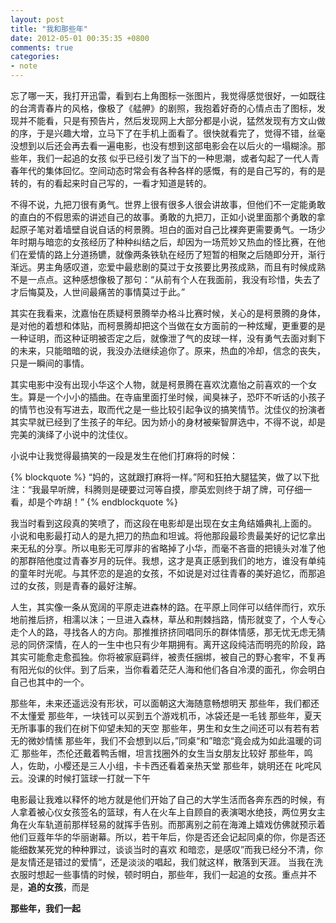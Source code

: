 ```yaml
---
layout: post
title: "我和那些年"
date: 2012-05-01 00:35:35 +0800
comments: true
categories:
- note
---
```


忘了哪一天，我打开迅雷，看到右上角图标一张图片，我觉得感觉很好，一如既往的台湾青春片的风格，像极了《艋舺》的剧照，我抱着好奇的心情点击了图标，发现并不能看，只是有预告片，然后发现网上大部分都是小说，猛然发现有方文山做的序，于是兴趣大增，立马下了在手机上面看了。很快就看完了，觉得不错，丝毫没想到以后还会再去看一遍电影，也没有想到这部电影会在以后火的一塌糊涂。那些年，我们一起追的女孩 似乎已经引发了当下的一种思潮，或者勾起了一代人青春年代的集体回忆。空间动态时常会有各种各样的感慨，有的是自己写的，有的是转的，有的看起来时自己写的，一看才知道是转的。

不得不说，九把刀很有勇气。世界上很有很多人很会讲故事，但他们不一定能勇敢的直白的不假思索的讲述自己的故事。勇敢的九把刀，正如小说里面那个勇敢的拿起原子笔对着墙壁自说自话的柯景腾。坦白的面对自己比裸奔更需要勇气。一场少年时期与暗恋的女孩经历了种种纠结之后，却因为一场荒妙又热血的怪比赛，在他们在爱情的路上分道扬镳，就像两条铁轨在经历了短暂的相聚之后随即分开，渐行渐远。男主角感叹道，恋爱中最悲剧的莫过于女孩要比男孩成熟，而且有时候成熟不是一点点。这种感想像极了那句：“从前有个人在我面前，我没有珍惜，失去了才后悔莫及，人世间最痛苦的事情莫过于此。”

其实在我看来，沈嘉怡在质疑柯景腾举办格斗比赛时候，关心的是柯景腾的身体，是对他的着想和体贴，而柯景腾却把这个当做在女方面前的一种炫耀，更重要的是一种证明，而这种证明被否定之后，就像泄了气的皮球一样，没有勇气去面对剩下的未来，只能暗暗的说，我没办法继续追你了。原来，热血的冷却，信念的丧失，只是一瞬间的事情。

其实电影中没有出现小华这个人物，就是柯景腾在喜欢沈嘉怡之前喜欢的一个女生。算是一个小小的插曲。在寺庙里面打坐时候，闻臭袜子，恐吓不听话的小孩子的情节也没有写进去，取而代之是一些比较引起争议的搞笑情节。沈佳仪的扮演者其实早就已经到了生孩子的年纪。因为娇小的身材被柴智屏选中，不得不说，却是完美的演绎了小说中的沈佳仪。

小说中让我觉得最搞笑的一段是发生在他们打麻将的时候：

{% blockquote %}
  “妈的，这就跟打麻将一样。”阿和狂拍大腿猛笑，做了以下批注：“我最早听牌，科腾则是硬要过河等自摸，廖英宏则终于胡了牌，可仔细一看，却是个咋胡！”
{% endblockquote %}

我当时看到这段真的笑喷了，而这段在电影却是出现在女主角结婚典礼上面的。
小说和电影最打动人的是九把刀的热血和坦诚。将他那段最珍贵最美好的记忆拿出来无私的分享。所以电影无可厚非的省略掉了小华，而毫不吝啬的把镜头对准了他的那群陪他度过青春岁月的玩伴。我想，这才是真正感到我们的地方，谁没有单纯的童年时光呢。与其怀恋的是追的女孩，不如说是对过往青春的美好追忆，而那追过的女孩，则是青春的最好注解。

人生，其实像一条从宽阔的平原走进森林的路。在平原上同伴可以结伴而行，欢乐地前推后挤，相濡以沫；一旦进入森林，草丛和荆棘挡路，情形就变了，个人专心走个人的路，寻找各人的方向。那推推挤挤同唱同乐的群体情感，那无忧无虑无猜忌的同侪深情，在人的一生中也只有少年期拥有。离开这段纯洁而明亮的阶段，路其实可能愈走愈孤独。你将被家庭羁绊，被责任捆绑，被自己的野心套牢，不复再有阳光似的伙伴。到了后来，当你看着茫茫人海和他们各自冷漠的面孔，你会明白自己也其中的一个。

那些年，未来还遥远没有形状，可以面朝这大海随意畅想明天
那些年，我们都还不太懂爱
那些年，一块钱可以买到五个游戏机币，冰袋还是一毛钱
那些年，夏天无所事事的我们在树下仰望未知的天空
那些年，男生和女生之间还可以有若有若无的微妙情愫
那些年，我们不会想到以后，”同桌“和”暗恋“竟会成为如此温暖的词汇
那些年，杰伦还戴着鸭舌帽，坦言找圈外的女生当女朋友比较好
那些年，鸣人，佐助，小樱还是三人小组，卡卡西还看着亲热天堂
那些年，姚明还在 叱咤风云。没课的时候打篮球一打就一下午

电影最让我难以释怀的地方就是他们开始了自己的大学生活而各奔东西的时候，有人拿着被心仪女孩签名的篮球，有人在火车上自顾自的表演喝水绝技，两位男女主角在火车轨道前那样轻易的就挥手告别。而那离别之前在海滩上嬉戏仿佛就预示着他们豆蔻年华的华丽谢幕。所以，若干年后，你是否还会记起同桌的你，你是否还能细数某死党的种种罪过，谈谈当时的喜欢 和暗恋，是感叹”而我已经分不清，你是友情还是错过的爱情“，还是淡淡的唱起，我们就这样，散落到天涯。
当我在洗衣服时想起一些事情的时候，顿时明白，那些年，我们一起追的女孩。重点并不是，**追的女孩**，而是

**那些年，我们一起**
